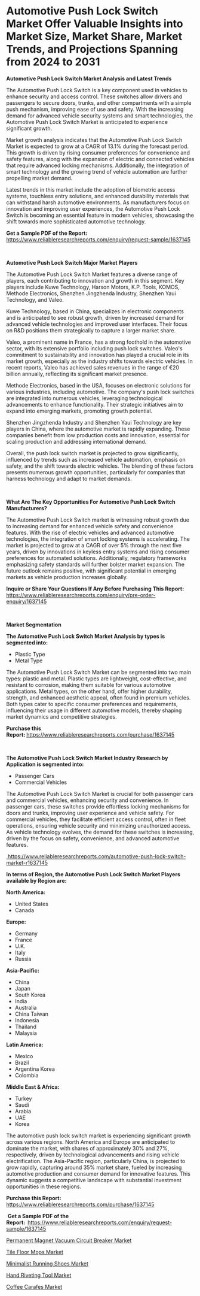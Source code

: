 <p><h1>Automotive Push Lock Switch Market Offer Valuable Insights into Market Size, Market Share, Market Trends, and Projections Spanning from 2024 to 2031</h1></p><p><strong>Automotive Push Lock Switch Market Analysis and Latest Trends</strong></p>
<p><p>The Automotive Push Lock Switch is a key component used in vehicles to enhance security and access control. These switches allow drivers and passengers to secure doors, trunks, and other compartments with a simple push mechanism, improving ease of use and safety. With the increasing demand for advanced vehicle security systems and smart technologies, the Automotive Push Lock Switch Market is anticipated to experience significant growth.</p><p>Market growth analysis indicates that the Automotive Push Lock Switch Market is expected to grow at a CAGR of 13.1% during the forecast period. This growth is driven by rising consumer preferences for convenience and safety features, along with the expansion of electric and connected vehicles that require advanced locking mechanisms. Additionally, the integration of smart technology and the growing trend of vehicle automation are further propelling market demand.</p><p>Latest trends in this market include the adoption of biometric access systems, touchless entry solutions, and enhanced durability materials that can withstand harsh automotive environments. As manufacturers focus on innovation and improving user experiences, the Automotive Push Lock Switch is becoming an essential feature in modern vehicles, showcasing the shift towards more sophisticated automotive technology.</p></p>
<p><strong>Get a Sample PDF of the Report:&nbsp;</strong> <a href="https://www.reliableresearchreports.com/enquiry/request-sample/1637145">https://www.reliableresearchreports.com/enquiry/request-sample/1637145</a></p>
<p>&nbsp;</p>
<p><strong>Automotive Push Lock Switch Major Market Players</strong></p>
<p><p>The Automotive Push Lock Switch Market features a diverse range of players, each contributing to innovation and growth in this segment. Key players include Kuwe Technology, Harson Motors, K.P. Tools, KOMOS, Methode Electronics, Shenzhen Jingzhenda Industry, Shenzhen Yaui Technology, and Valeo.</p><p>Kuwe Technology, based in China, specializes in electronic components and is anticipated to see robust growth, driven by increased demand for advanced vehicle technologies and improved user interfaces. Their focus on R&D positions them strategically to capture a larger market share.</p><p>Valeo, a prominent name in France, has a strong foothold in the automotive sector, with its extensive portfolio including push lock switches. Valeo's commitment to sustainability and innovation has played a crucial role in its market growth, especially as the industry shifts towards electric vehicles. In recent reports, Valeo has achieved sales revenues in the range of €20 billion annually, reflecting its significant market presence.</p><p>Methode Electronics, based in the USA, focuses on electronic solutions for various industries, including automotive. The company's push lock switches are integrated into numerous vehicles, leveraging technological advancements to enhance functionality. Their strategic initiatives aim to expand into emerging markets, promoting growth potential.</p><p>Shenzhen Jingzhenda Industry and Shenzhen Yaui Technology are key players in China, where the automotive market is rapidly expanding. These companies benefit from low production costs and innovation, essential for scaling production and addressing international demand.</p><p>Overall, the push lock switch market is projected to grow significantly, influenced by trends such as increased vehicle automation, emphasis on safety, and the shift towards electric vehicles. The blending of these factors presents numerous growth opportunities, particularly for companies that harness technology and adapt to market demands.</p></p>
<p>&nbsp;</p>
<p><strong>What Are The Key Opportunities For Automotive Push Lock Switch Manufacturers?</strong></p>
<p><p>The Automotive Push Lock Switch market is witnessing robust growth due to increasing demand for enhanced vehicle safety and convenience features. With the rise of electric vehicles and advanced automotive technologies, the integration of smart locking systems is accelerating. The market is projected to grow at a CAGR of over 5% through the next five years, driven by innovations in keyless entry systems and rising consumer preferences for automated solutions. Additionally, regulatory frameworks emphasizing safety standards will further bolster market expansion. The future outlook remains positive, with significant potential in emerging markets as vehicle production increases globally.</p></p>
<p><strong>Inquire or Share Your Questions If Any Before Purchasing This Report:</strong> <a href="https://www.reliableresearchreports.com/enquiry/pre-order-enquiry/1637145">https://www.reliableresearchreports.com/enquiry/pre-order-enquiry/1637145</a></p>
<p>&nbsp;</p>
<p><strong>Market Segmentation</strong></p>
<p><strong>The Automotive Push Lock Switch Market Analysis by types is segmented into:</strong></p>
<p><ul><li>Plastic Type</li><li>Metal Type</li></ul></p>
<p><p>The Automotive Push Lock Switch Market can be segmented into two main types: plastic and metal. Plastic types are lightweight, cost-effective, and resistant to corrosion, making them suitable for various automotive applications. Metal types, on the other hand, offer higher durability, strength, and enhanced aesthetic appeal, often found in premium vehicles. Both types cater to specific consumer preferences and requirements, influencing their usage in different automotive models, thereby shaping market dynamics and competitive strategies.</p></p>
<p><strong>Purchase this Report:&nbsp;</strong><a href="https://www.reliableresearchreports.com/purchase/1637145">https://www.reliableresearchreports.com/purchase/1637145</a></p>
<p>&nbsp;</p>
<p><strong>The Automotive Push Lock Switch Market Industry Research by Application is segmented into:</strong></p>
<p><ul><li>Passenger Cars</li><li>Commercial Vehicles</li></ul></p>
<p><p>The Automotive Push Lock Switch Market is crucial for both passenger cars and commercial vehicles, enhancing security and convenience. In passenger cars, these switches provide effortless locking mechanisms for doors and trunks, improving user experience and vehicle safety. For commercial vehicles, they facilitate efficient access control, often in fleet operations, ensuring vehicle security and minimizing unauthorized access. As vehicle technology evolves, the demand for these switches is increasing, driven by the focus on safety, convenience, and advanced automotive features.</p></p>
<p><a href="https://www.reliableresearchreports.com/automotive-push-lock-switch-market-r1637145">&nbsp;https://www.reliableresearchreports.com/automotive-push-lock-switch-market-r1637145</a></p>
<p><strong>In terms of Region, the Automotive Push Lock Switch Market Players available by Region are:</strong></p>
<p>
    <p> <strong> North America: </strong>
        <ul>
            <li>United States</li>
            <li>Canada</li>
        </ul>
        </p> 
    <p> <strong> Europe: </strong>
        <ul>
            <li>Germany</li>
            <li>France</li>
            <li>U.K.</li>
            <li>Italy</li>
            <li>Russia</li>
        </ul>
        </p> 
    <p> <strong> Asia-Pacific: </strong>
        <ul>
            <li>China</li>
            <li>Japan</li>
            <li>South Korea</li>
            <li>India</li>
            <li>Australia</li>
            <li>China Taiwan</li>
            <li>Indonesia</li>
            <li>Thailand</li>
            <li>Malaysia</li>
        </ul>
        </p> 
    <p> <strong> Latin America: </strong>
        <ul>
            <li>Mexico</li>
            <li>Brazil</li>
            <li>Argentina Korea</li>
            <li>Colombia</li>
        </ul>
        </p> 
    <p> <strong> Middle East & Africa: </strong>
        <ul>
            <li>Turkey</li>
            <li>Saudi</li>
            <li>Arabia</li>
            <li>UAE</li>
            <li>Korea</li>
        </ul>
    </p>
    </p>
<p><p>The automotive push lock switch market is experiencing significant growth across various regions. North America and Europe are anticipated to dominate the market, with shares of approximately 30% and 27%, respectively, driven by technological advancements and rising vehicle electrification. The Asia-Pacific region, particularly China, is projected to grow rapidly, capturing around 35% market share, fueled by increasing automotive production and consumer demand for innovative features. This dynamic suggests a competitive landscape with substantial investment opportunities in these regions.</p></p>
<p><strong>Purchase this Report: </strong><a href="https://www.reliableresearchreports.com/purchase/1637145">https://www.reliableresearchreports.com/purchase/1637145</a></p>
<p>&nbsp;<strong>Get a Sample PDF of the Report:&nbsp;&nbsp;</strong><a href="https://www.reliableresearchreports.com/enquiry/request-sample/1637145">https://www.reliableresearchreports.com/enquiry/request-sample/1637145</a></p>
<p><strong></strong></p>
<p><p><a href="https://medium.com/@carlosdytouglas8907667/a-comprehensive-look-at-product-type-monostable-bistable-and-application-industrial-power-8c806778d021?postPublishedType=repub">Permanent Magnet Vacuum Circuit Breaker Market</a></p><p><a href="https://issuu.com/reportprime-2/docs/tile-floor-mops-market-size-2030.pp_d6df8ae449c4fe">Tile Floor Mops Market</a></p><p><a href="https://www.linkedin.com/pulse/global-market-pulse-trends-growth-analysis-minimalist-6fdxe?trackingId=c%2FG2AqLaTB%2BxmwLSG%2F47sA%3D%3D">Minimalist Running Shoes Market</a></p><p><a href="https://www.linkedin.com/pulse/hand-riveting-tool-market-size-growing-cagr-148-report-covers-jmpxe?trackingId=afjNda2MQgegaBDpkaUSJQ%3D%3D">Hand Riveting Tool Market</a></p><p><a href="https://issuu.com/reportprime-2/docs/coffee-carafes-market-size-2030.ppt_70a58c626fac2a">Coffee Carafes Market</a></p></p>